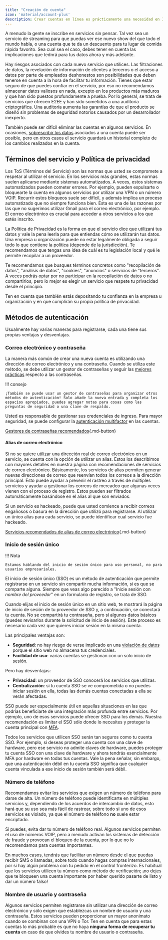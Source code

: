 ```yaml
---
title: "Creación de cuenta"
icon: 'material/account-plus'
description: Crear cuentas en línea es prácticamente una necesidad en Internet, sigue estos pasos para asegurarte de mantener tu privacidad.
---
```


A menudo la gente se inscribe en servicios sin pensar. Tal vez sea un servicio de streaming para que puedas ver ese nuevo show del que todo el mundo habla, o una cuenta que te da un descuento para tu lugar de comida rápida favorito. Sea cual sea el caso, debes tener en cuenta las implicaciones que tednrá para tus datos ahora y más adelante.

Hay riesgos asociados con cada nuevo servicio que utilices. Las filtraciones de datos, la revelación de información de clientes a terceros o el acceso a datos por parte de empleados deshonestos son posibilidades que deben tenerse en cuenta a la hora de facilitar tu información. Tienes que estar seguro de que puedes confiar en el servicio, por eso no recomendamos almacenar datos valiosos en nada, excepto en los productos más maduros y que han sido puestos profundamente a prueba. Por lo general, se trata de servicios que ofrecen E2EE y han sido sometidos a una auditoría criptográfica. Una auditoría aumenta las garantías de que el producto se diseñó sin problemas de seguridad notorios causados por un desarrollador inexperto.

También puede ser difícil eliminar las cuentas en algunos servicios. En ocasiones, [sobrescribir los datos](account-deletion.md#overwriting-account-information) asociados a una cuenta puede ser posible, pero en otros casos el servicio guardará un historial completo de los cambios realizados en la cuenta.

## Términos del servicio y Política de privacidad

Los ToS (Términos del Servicio) son las normas que usted se compromete a respetar al utilizar el servicio. En los servicios más grandes, estas normas suelen aplicarse mediante sistemas automatizados. A veces, estos sistemas automatizados pueden cometer errores. Por ejemplo, pueden expulsarte o bloquearte la cuenta en algunos servicios por utilizar una VPN o un número VOIP. Recurrir estos bloqueos suele ser difícil, y además implica un proceso automatizado que no siempre funciona bien. Esta es una de las razones por las que no sugerimos utilizar Gmail para el correo electrónico, por ejemplo. El correo electrónico es crucial para acceder a otros servicios a los que estés inscrito.

La Política de Privacidad es la forma en que el servicio dice que utilizará tus datos y vale la pena leerla para que entiendas cómo se utilizarán tus datos. Una empresa u organización puede no estar legalmente obligada a seguir todo lo que contiene la política (depende de la jurisdicción). Te recomendamos que tengas una idea de cuál es tu legislación local y qué le permite recopilar a un proveedor.

Te recomendamos que busques términos concretos como "recopilación de datos", "análisis de datos", "cookies", "anuncios" o servicios de "terceros". A veces podrás optar por no participar en la recopilación de datos o no compartirlos, pero lo mejor es elegir un servicio que respete tu privacidad desde el principio.

Ten en cuenta que también estás depositando tu confianza en la empresa u organización y en que cumplirán su propia política de privacidad.

## Métodos de autenticación

Usualmente hay varias maneras para registrarse, cada una tiene sus propias ventajas y desventajas.

### Correo electrónico y contraseña

La manera más común de crear una nueva cuenta es utilizando una dirección de correo electrónico y una contraseña. Cuando se utiliza este método, se debe utilizar un gestor de contraseñas y seguir las [mejores prácticas](passwords-overview.md) respecto a las contraseñas.

!!! consejo

    ¡También se puede usar un gestor de contraseñas para organizar otros métodos de autenticación! Solo añade la nueva entrada y completa los espacios apropiados, puedes agregar notas para cosas como las preguntas de seguridad o una clave de respaldo.

Usted es responsable de gestionar sus credenciales de ingreso. Para mayor seguridad, se puede configurar la [autenticación multifactor](multi-factor-authentication.md) en las cuentas.

[Gestores de contraseñas recomendados](../passwords.md ""){.md-button}

#### Alias de correo electrónico

Si no se quiere utilizar una dirección real de correo electrónico en un servicio, se cuenta con la opción de utilizar un alias. Estos los describimos con mayores detalles en nuestra página con recomendaciones de servicios de correo electrónico. Básicamente, los servicios de alias permiten generar nuevas direcciones de correo que reenvían todos los correos a la dirección principal. Esto puede ayudar a prevenir el rastreo a través de múltiples servicios y ayudar a gestionar los correos de mercadeo que algunas veces vienen con el proceso de registro. Estos pueden ser filtrados automáticamente basándose en el alias al que son enviados.

Si un servicio es hackeado, puede que usted comience a recibir correos engañosos o basura en la dirección que utilizó para registrarse. Al utilizar un único alias para cada servicio, se puede identificar cual servicio fue hackeado.

[Servicios recomendados de alias de correo electrónico](../email.md#email-aliasing-services ""){.md-button}

### Inicio de sesión único

!!! Nota

    Estamos hablando del inicio de sesión único para uso personal, no para usuarios empresariales.

El inicio de sesión único (SSO) es un método de autenticación que permite registrarse en un servicio sin compartir mucha información, si es que se comparte alguna. Siempre que veas algo parecido a "Inicie sesión con *nombre del proveedor*" en un formulario de registro, se trata de SSO.

Cuando elijas el inicio de sesión único en un sitio web, te mostrará la página de inicio de sesión de tu proveedor de SSO y, a continuación, se conectará tu cuenta. No se compartirá tu contraseña, pero sí algunos datos básicos (puedes revisarlos durante la solicitud de inicio de sesión). Este proceso es necesario cada vez que quieres iniciar sesión en la misma cuenta.

Las principales ventajas son:

- **Seguridad**: no hay riesgo de verse implicado en una [violación de datos ](https://en.wikipedia.org/wiki/Data_breach) porque el sitio web no almacena tus credenciales.
- **Facilidad de uso**: varias cuentas se gestionan con un solo inicio de sesión.

Pero hay desventajas:

- **Privacidad**: un proveedor de SSO conocerá los servicios que utilizas.
- **Centralización**: si tu cuenta SSO se ve comprometida o no puedes iniciar sesión en ella, todas las demás cuentas conectadas a ella se verán afectadas.

SSO puede ser especialmente útil en aquellas situaciones en las que podrías beneficiarte de una integración más profunda entre servicios. Por ejemplo, uno de esos servicios puede ofrecer SSO para los demás. Nuestra recomendación es limitar el SSO sólo donde lo necesites y proteger la cuenta principal con [MFA](multi-factor-authentication.md).

Todos los servicios que utilicen SSO serán tan seguros como tu cuenta SSO. Por ejemplo, si deseas proteger una cuenta con una clave de hardware, pero ese servicio no admite claves de hardware, puedes proteger tu cuenta SSO con una clave de hardware y ahora tendrás esencialmente MFA por hardware en todas tus cuentas. Vale la pena señalar, sin embargo, que una autenticación débil en tu cuenta SSO significa que cualquier cuenta vinculada a ese inicio de sesión también será débil.

### Número de teléfono

Recomendamos evitar los servicios que exigen un número de teléfono para darse de alta. Un número de teléfono puede identificarte en múltiples servicios y, dependiendo de los acuerdos de intercambio de datos, esto hará que su uso sea más fácil de rastrear, sobre todo si uno de esos servicios es violado, ya que el número de teléfono **no** suele estar encriptado.

Si puedes, evita dar tu número de teléfono real. Algunos servicios permiten el uso de números VOIP, pero a menudo activan los sistemas de detección de fraude y provocan el bloqueo de la cuenta, por lo que no lo recomendamos para cuentas importantes.

En muchos casos, tendrás que facilitar un número desde el que puedas recibir SMS o llamadas, sobre todo cuando hagas compras internacionales, por si hay algún problema con tu pedido en el control fronterizo. Es habitual que los servicios utilicen tu número como método de verificación; ¡no dejes que te bloqueen una cuenta importante por haber querido pasarte de listo y dar un número falso!

### Nombre de usuario y contraseña

Algunos servicios permiten registrarse sin utilizar una dirección de correo electrónico y sólo exigen que establezcas un nombre de usuario y una contraseña. Estos servicios pueden proporcionar un mayor anonimato cuando se combinan con una VPN o Tor. Ten en cuenta que para estas cuentas lo más probable es que no haya **ninguna forma de recuperar tu cuenta** en caso de que olvides tu nombre de usuario o contraseña.
